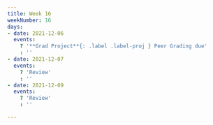 ```yaml
---
title: Week 16
weekNumber: 16
days:
- date: 2021-12-06
  events:
    ? '**Grad Project**{: .label .label-proj } Peer Grading due'
    : ''
- date: 2021-12-07
  events:
    ? 'Review'
    : ''
- date: 2021-12-09
  events:
    ? 'Review'
    : ''

---
```

